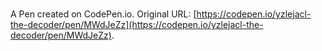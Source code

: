 # 

A Pen created on CodePen.io. Original URL: [https://codepen.io/yzlejacl-the-decoder/pen/MWdJeZz](https://codepen.io/yzlejacl-the-decoder/pen/MWdJeZz).


